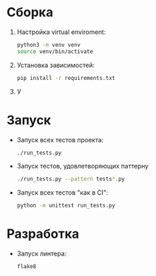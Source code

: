 # Сборка
1. Настройка virtual enviroment:
    ```bash
    python3 -m venv venv
    source venv/bin/activate
    ```
2. Установка зависимостей:
    ```bash
   pip install -r requirements.txt
   ```

3. У

# Запуск

* Запуск всех тестов проекта:

    ```bash
    ./run_tests.py
    ```

* Запуск тестов, удовлетворяющих паттерну
    ```bash
    ./run_tests.py --pattern tests*.py
    ```

* Запуск всех тестов "как в CI":

  ```bash
  python -m unittest run_tests.py
  ```

# Разработка

* Запуск линтера:

  ```bash
  flake8
  ```

  


